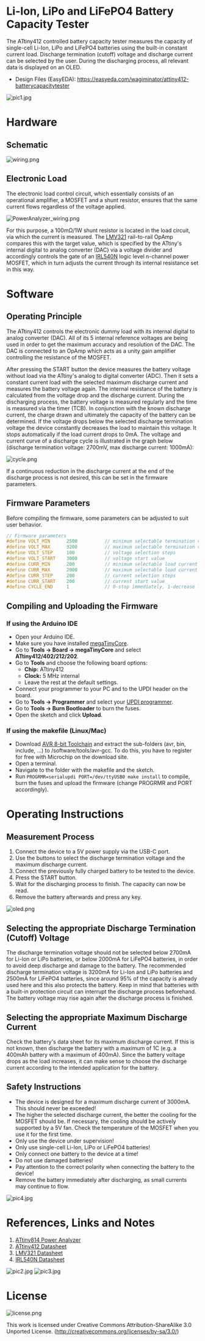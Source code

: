 # Li-Ion, LiPo and LiFePO4 Battery Capacity Tester
The ATtiny412 controlled battery capacity tester measures the capacity of single-cell Li-Ion, LiPo and LiFePO4 batteries using the built-in constant current load. Discharge termination (cutoff) voltage and discharge current can be selected by the user. During the discharging process, all relevant data is displayed on an OLED.

- Design Files (EasyEDA): https://easyeda.com/wagiminator/attiny412-batterycapacitytester

![pic1.jpg](https://raw.githubusercontent.com/wagiminator/ATtiny412-BatteryCapacityTester/main/documentation/BatteryCapacityTester_pic1.jpg)

# Hardware
## Schematic
![wiring.png](https://raw.githubusercontent.com/wagiminator/ATtiny412-BatteryCapacityTester/main/documentation/BatteryCapacityTester_wiring.png)

## Electronic Load
The electronic load control circuit, which essentially consists of an operational amplifier, a MOSFET and a shunt resistor, ensures that the same current flows regardless of the voltage applied.

![PowerAnalyzer_wiring.png](https://raw.githubusercontent.com/wagiminator/ATtiny814-Power-Analyzer/master/documentation/PowerAnalyzer_wiring.png)

For this purpose, a 100mΩ/1W shunt resistor is located in the load circuit, via which the current is measured. The [LMV321](https://www.onsemi.com/pdf/datasheet/lmv321-d.pdf) rail-to-rail OpAmp compares this with the target value, which is specified by the ATtiny's internal digital to analog converter (DAC) via a voltage divider and accordingly controls the gate of an [IRL540N](https://datasheet.lcsc.com/lcsc/1808281632_Infineon-Technologies-IRL540NPBF_C111607.pdf) logic level n-channel power MOSFET, which in turn adjusts the current through its internal resistance set in this way.

# Software
## Operating Principle
The ATtiny412 controls the electronic dummy load with its internal digital to analog converter (DAC). All of its 5 internal reference voltages are being used in order to get the maximum accuracy and resolution of the DAC. The DAC is connected to an OpAmp which acts as a unity gain amplifier controlling the resistance of the MOSFET.

After pressing the START button the device measures the battery voltage without load via the ATtiny's analog to digital converter (ADC). Then it sets a constant current load with the selected maximum discharge current and measures the battery voltage again. The internal resistance of the battery is calculated from the voltage drop and the discharge current. During the discharging process, the battery voltage is measured regularly and the time is measured via the timer (TCB). In conjunction with the known discharge current, the charge drawn and ultimately the capacity of the battery can be determined. If the voltage drops below the selected discharge termination voltage the device constantly decreases the load to maintain this voltage. It stops automatically if the load current drops to 0mA. The voltage and current curve of a discharge cycle is illustrated in the graph below (discharge termination voltage: 2700mV, max discharge current: 1000mA):

![cycle.png](https://raw.githubusercontent.com/wagiminator/ATtiny412-BatteryCapacityTester/main/documentation/BatteryCapacityTester_cycle.png)

If a continuous reduction in the discharge current at the end of the discharge process is not desired, this can be set in the firmware parameters.

## Firmware Parameters
Before compiling the firmware, some parameters can be adjusted to suit user behavior.

```c
// Firmware parameters
#define VOLT_MIN      2500          // minimum selectable termination voltage
#define VOLT_MAX      3200          // maximum selectable termination voltage
#define VOLT_STEP     100           // voltage selection steps
#define VOLT_START    3000          // voltage start value
#define CURR_MIN      200           // minimum selectable load current
#define CURR_MAX      2000          // maximum selectable load current
#define CURR_STEP     200           // current selection steps
#define CURR_START    200           // current start value
#define CYCLE_END     1             // 0-stop immediately, 1-decrease load
```

## Compiling and Uploading the Firmware
### If using the Arduino IDE
- Open your Arduino IDE.
- Make sure you have installed [megaTinyCore](https://github.com/SpenceKonde/megaTinyCore).
- Go to **Tools -> Board -> megaTinyCore** and select **ATtiny412/402/212/202**.
- Go to **Tools** and choose the following board options:
  - **Chip:**           ATtiny412
  - **Clock:**          5 MHz internal
  - Leave the rest at the default settings.
- Connect your programmer to your PC and to the UPDI header on the board.
- Go to **Tools -> Programmer** and select your [UPDI programmer](https://github.com/wagiminator/AVR-Programmer).
- Go to **Tools -> Burn Bootloader** to burn the fuses.
- Open the sketch and click **Upload**.

### If using the makefile (Linux/Mac)
- Download [AVR 8-bit Toolchain](https://www.microchip.com/mplab/avr-support/avr-and-arm-toolchains-c-compilers) and extract the sub-folders (avr, bin, include, ...) to /software/tools/avr-gcc. To do this, you have to register for free with Microchip on the download site.
- Open a terminal.
- Navigate to the folder with the makefile and the sketch.
- Run `PROGRMR=serialupdi PORT=/dev/ttyUSB0 make install` to compile, burn the fuses and upload the firmware (change PROGRMR and PORT accordingly).

# Operating Instructions
## Measurement Process
1. Connect the device to a 5V power supply via the USB-C port.
2. Use the buttons to select the discharge termination voltage and the maximum discharge current.
3. Connect the previously fully charged battery to be tested to the device.
4. Press the START button.
5. Wait for the discharging process to finish. The capacity can now be read.
6. Remove the battery afterwards and press any key.

![oled.png](https://raw.githubusercontent.com/wagiminator/ATtiny412-BatteryCapacityTester/main/documentation/BatteryCapacityTester_oled.png)

## Selecting the appropriate Discharge Termination (Cutoff) Voltage
The discharge termination voltage should not be selected below 2700mA for Li-Ion or LiPo batteries, or below 2000mA for LiFePO4 batteries, in order to avoid deep discharge and damage to the battery. The recommended discharge termination voltage is 3200mA for Li-Ion and LiPo batteries and 2500mA for LiFePO4 batteries, since around 95% of the capacity is already used here and this also protects the battery. Keep in mind that batteries with a built-in protection circuit can interrupt the discharge process beforehand. The battery voltage may rise again after the discharge process is finished.

## Selecting the appropriate Maximum Discharge Current
Check the battery's data sheet for its maximum discharge current. If this is not known, then discharge the battery with a maximum of 1C (e.g. a 400mAh battery with a maximum of 400mA). Since the battery voltage drops as the load increases, it can make sense to choose the discharge current according to the intended application for the battery.

## Safety Instructions
- The device is designed for a maximum discharge current of 3000mA. This should never be exceeded!
- The higher the selected discharge current, the better the cooling for the MOSFET should be. If necessary, the cooling should be actively supported by a 5V fan. Check the temperature of the MOSFET when you use it for the first time.
- Only use the device under supervision!
- Only use single-cell Li-Ion, LiPo or LiFePO4 batteries!
- Only connect one battery to the device at a time!
- Do not use damaged batteries!
- Pay attention to the correct polarity when connecting the battery to the device!
- Remove the battery immediately after discharging, as small currents may continue to flow.

![pic4.jpg](https://raw.githubusercontent.com/wagiminator/ATtiny412-BatteryCapacityTester/main/documentation/BatteryCapacityTester_pic4.jpg)

# References, Links and Notes
1. [ATtiny814 Power Analyzer](https://github.com/wagiminator/ATtiny814-Power-Analyzer)
2. [ATtiny412 Datasheet](https://ww1.microchip.com/downloads/aemDocuments/documents/MCU08/ProductDocuments/DataSheets/ATtiny212-214-412-414-416-DataSheet-DS40002287A.pdf)
3. [LMV321 Datasheet](https://www.onsemi.com/pdf/datasheet/lmv321-d.pdf)
4. [IRL540N Datasheet](https://datasheet.lcsc.com/lcsc/1808281632_Infineon-Technologies-IRL540NPBF_C111607.pdf)

![pic2.jpg](https://raw.githubusercontent.com/wagiminator/ATtiny412-BatteryCapacityTester/main/documentation/BatteryCapacityTester_pic2.jpg)
![pic3.jpg](https://raw.githubusercontent.com/wagiminator/ATtiny412-BatteryCapacityTester/main/documentation/BatteryCapacityTester_pic3.jpg)

# License
![license.png](https://i.creativecommons.org/l/by-sa/3.0/88x31.png)

This work is licensed under Creative Commons Attribution-ShareAlike 3.0 Unported License. 
(http://creativecommons.org/licenses/by-sa/3.0/)
